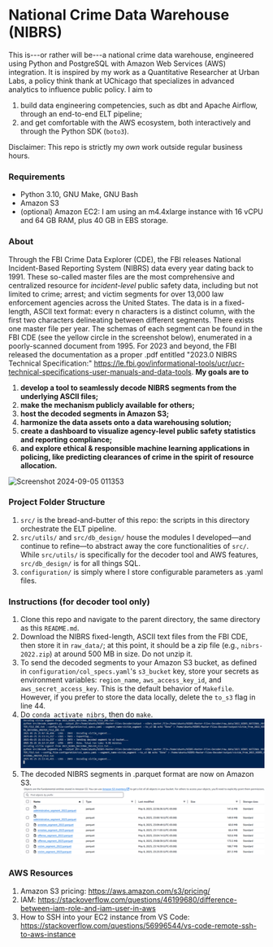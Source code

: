 # National Crime Data Warehouse (NIBRS)

This is---or rather will be---a national crime data warehouse, engineered using Python and PostgreSQL with Amazon Web Services (AWS) integration. It is inspired by my work as a Quantitative Researcher at Urban Labs, a policy think thank at UChicago that specializes in advanced analytics to influence public policy. I aim to
1. build data engineering competencies, such as dbt and Apache Airflow, through an end-to-end ELT pipeline;
2. and get comfortable with the AWS ecosystem, both interactively and through the Python SDK (`boto3`).

Disclaimer: This repo is strictly my *own* work outside regular business hours.

### Requirements
- Python 3.10, GNU Make, GNU Bash
- Amazon S3
- (optional) Amazon EC2: I am using an m4.4xlarge instance with 16 vCPU and 64 GB RAM, plus 40 GB in EBS storage.

### About
Through the FBI Crime Data Explorer (CDE), the FBI releases National Incident-Based Reporting System (NIBRS) data every year dating back to 1991. These so-called master files are the most comprehensive and centralized resource for *incident-level* public safety data, including but not limited to crime; arrest; and victim segments for over 13,000 law enforcement agencies across the United States. The data is in a fixed-length, ASCII text format: every n characters is a distinct column, with the first two characters delineating between different segments. There exists one master file per year. The schemas of each segment can be found in the FBI CDE (see the yellow circle in the screenshot below), enumerated in a poorly-scanned document from 1995. For 2023 and beyond, the FBI released the documentation as a proper .pdf entitled "2023.0 NIBRS Technical Specification:" https://le.fbi.gov/informational-tools/ucr/ucr-technical-specifications-user-manuals-and-data-tools. **My goals are to**
1. **develop a tool to seamlessly decode NIBRS segments from the underlying ASCII files;**
2. **make the mechanism publicly available for others;**
3. **host the decoded segments in Amazon S3;**
4. **harmonize the data assets onto a data warehousing solution;**
5. **create a dashboard to visualize agency-level public safety statistics and reporting compliance;**
6. **and explore ethical \& responsible machine learning applications in policing, like predicting clearances of crime in the spirit of resource allocation.**

![Screenshot 2024-09-05 011353](https://github.com/user-attachments/assets/6a2cb0be-3eb4-43df-893a-8c4768189c79)

### Project Folder Structure
1. `src/` is the bread-and-butter of this repo: the scripts in this directory orchestrate the ELT pipeline.
1. `src/utils/` and `src/db_design/` house the modules I developed—and continue to refine—to abstract away the core functionalities of `src/`. While `src/utils/` is specifically for the decoder tool and AWS features, `src/db_design/` is for all things SQL.
1. `configuration/` is simply where I store configurable parameters as .yaml files.

### Instructions (for decoder tool only)
1. Clone this repo and navigate to the parent directory, the same directory as this `README.md`.
1. Download the NIBRS fixed-length, ASCII text files from the FBI CDE, then store it in `raw_data/`; at this point, it should be a zip file (e.g., `nibrs-2022.zip`) at around 500 MB in size. Do not unzip it.
1. To send the decoded segments to your Amazon S3 bucket, as defined in `configuration/col_specs.yaml`'s `s3_bucket` key, store your secrets as environment variables: `region_name`, `aws_access_key_id`, and `aws_secret_access_key`. This is the default behavior of `Makefile`. However, if you prefer to store the data locally, delete the `to_s3` flag in line 44.
1. Do `conda activate nibrs`, then do `make`.
![image](images/nibrs_decoder_implementation.png)
1. The decoded NIBRS segments in .parquet format are now on Amazon S3.
![image](images/s3_bucket.png)

### AWS Resources
1. Amazon S3 pricing: https://aws.amazon.com/s3/pricing/
1. IAM: https://stackoverflow.com/questions/46199680/difference-between-iam-role-and-iam-user-in-aws
1. How to SSH into your EC2 instance from VS Code: https://stackoverflow.com/questions/56996544/vs-code-remote-ssh-to-aws-instance
